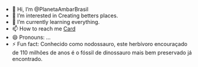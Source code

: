 - 👋 Hi, I’m @PlanetaAmbarBrasil
- 👀 I’m interested in Creating betters places.
- 🌱 I’m currently learning everything.
- 📫 How to reach me [Card](https://planetaambar.carrd.co/)
- 😄 Pronouns: ...
- ⚡ Fun fact: Conhecido como nodossauro, este herbívoro encouraçado de 110 milhões de anos é o fóssil de dinossauro mais bem preservado já encontrado.

<!---
PlanetaAmbarBrasil/PlanetaAmbarBrasil is a ✨ special ✨ repository because its `README.md` (this file) appears on your GitHub profile.
You can click the Preview link to take a look at your changes.
--->
